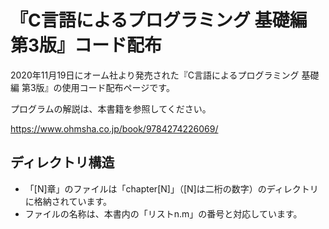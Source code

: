 # 『C言語によるプログラミング 基礎編 第3版』コード配布

2020年11月19日にオーム社より発売された『C言語によるプログラミング 基礎編 第3版』の使用コード配布ページです。

プログラムの解説は、本書籍を参照してください。

https://www.ohmsha.co.jp/book/9784274226069/

## ディレクトリ構造

- 「[N]章」のファイルは「chapter[N]」（[N]は二桁の数字）のディレクトリに格納されています。
- ファイルの名称は、本書内の「リストn.m」の番号と対応しています。
